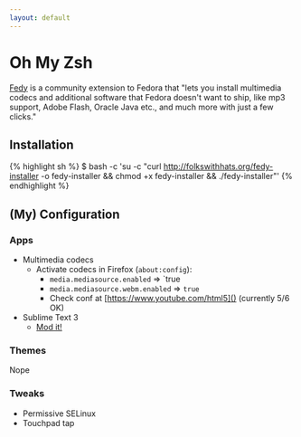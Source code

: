 ```yaml
---
layout: default
---
```


# Oh My Zsh

[Fedy][fedy] is a community extension to Fedora that "lets you install multimedia codecs and additional software that Fedora doesn't want to ship, like mp3 support, Adobe Flash, Oracle Java etc., and much more with just a few clicks."

[fedy]: http://folkswithhats.org/

## Installation

{% highlight sh %}
$ bash -c 'su -c "curl http://folkswithhats.org/fedy-installer -o fedy-installer && chmod +x fedy-installer && ./fedy-installer"'
{% endhighlight %}

## (My) Configuration

### Apps
* Multimedia codecs
	* Activate codecs in Firefox (`about:config`):
		* `media.mediasource.enabled` => `true
		* `media.mediasource.webm.enabled` => `true`
		* Check conf at [https://www.youtube.com/html5]() (currently 5/6 OK)
* Sublime Text 3
	* [Mod it!](/dev/subl.html)

### Themes
Nope

### Tweaks
* Permissive SELinux
* Touchpad tap
